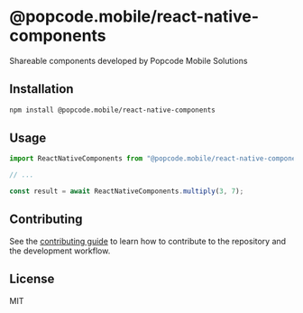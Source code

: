 # @popcode.mobile/react-native-components

Shareable components developed by Popcode Mobile Solutions

## Installation

```sh
npm install @popcode.mobile/react-native-components
```

## Usage

```js
import ReactNativeComponents from "@popcode.mobile/react-native-components";

// ...

const result = await ReactNativeComponents.multiply(3, 7);
```

## Contributing

See the [contributing guide](CONTRIBUTING.md) to learn how to contribute to the repository and the development workflow.

## License

MIT
